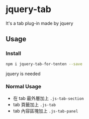 # jquery-tab
It's a tab plug-in made by jquery
## Usage
### Install
```bash
npm i jquery-tab-for-tenten --save
```
jquery is needed

### Normal Usage
* 在 tab 最外層加上 `.js-tab-section`
* tab 頁籤加上 `.js-tab`
* tab 內容區塊加上 `.js-tab-panel`
